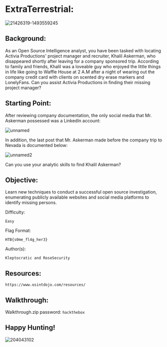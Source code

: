 # ExtraTerrestrial:

![21426319-1493559245](https://user-images.githubusercontent.com/72598486/148620372-0176b6e1-c3ba-4797-9aea-9eeafab3241f.jpg)

## Background:

As an Open Source Intelligence analyst, you have been tasked with locating Activia Productions' project manager and recruiter, Khalil Askerman, who disappeared shortly after leaving for a company sponsored trip. According to family and friends, Khalil was a loveable guy who enjoyed the little things in life like going to Waffle House at 2 A.M after a night of wearing out the company credit card with clients on scented dry erase markers and LonelyFans. Can you assist Activia Productions in finding their missing project manager?

## Starting Point:

After reviewing company documentation, the only social media that Mr. Askerman possessed was a LinkedIn account:

![unnamed](https://user-images.githubusercontent.com/72598486/148619919-14f572ad-82e2-4a01-a786-fde73f894e17.png)

In addition, the last post that Mr. Askerman made before the company trip to Nevada is documented below:

![unnamed2](https://user-images.githubusercontent.com/72598486/148620134-76dcb35a-4518-419b-ba3e-d7a5e7db5eb7.png)

Can you use your analytic skills to find Khalil Askerman?

## Objective:

Learn new techniques to conduct a successful open source investigation, enumerating publicly available websites and social media platforms to identify missing persons.

Difficulty: 

```
Easy
```

Flag Format:

```
HTB{s0me_fl4g_her3}
```

Author(s): 

```
Kleptocratic and RoseSecurity
```

## Resources:

```
https://www.osintdojo.com/resources/
```

## Walkthrough:

Walkthrough.zip password: ```hackthebox```

## Happy Hunting!

![204043102](https://user-images.githubusercontent.com/72598486/148620632-0e90bcde-cde8-4325-b17d-4d99602f60d1.jpg)
